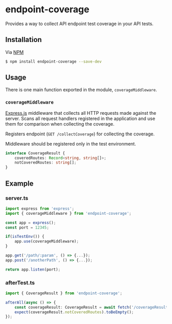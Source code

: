 # endpoint-coverage

Provides a way to collect API endpoint test coverage in your API tests.

## Installation
Via [NPM](https://www.npmjs.com/package/endpoint-coverage)
```sh
$ npm install endpoint-coverage --save-dev
```

## Usage
There is one main function exported in the module, `coverageMiddleware`. 

### `coverageMiddleware`
[Express.js](https://expressjs.com) middleware that collects all HTTP requests made against the server. Scans all request handlers registered in the application and use them for comparison when collecting the coverage.

Registers endpoint (`GET /collectCoverage`) for collecting the coverage.

Middleware should be registered only in the test environment.


```ts
interface CoverageResult {
    coveredRoutes: Record<string, string[]>;
    notCoveredRoutes: string[];
}
```

## Example

### server.ts

```ts
import express from 'express';
import { coverageMiddleware } from 'endpoint-coverage';

const app = express();
const port = 12345;

if(isTestEnv()) {
	app.use(coverageMiddleware);
}

app.get('/path/:param', () => {...});
app.post('/anotherPath', () => {...});

return app.listen(port);
```

### afterTest.ts

```ts
import { CoverageResult } from 'endpoint-coverage';

afterAll(async () => {
	const coverageResult: CoverageResult = await fetch('/coverageResult');
	expect(coverageResult.notCoveredRoutes).toBeEmpty();
});
```